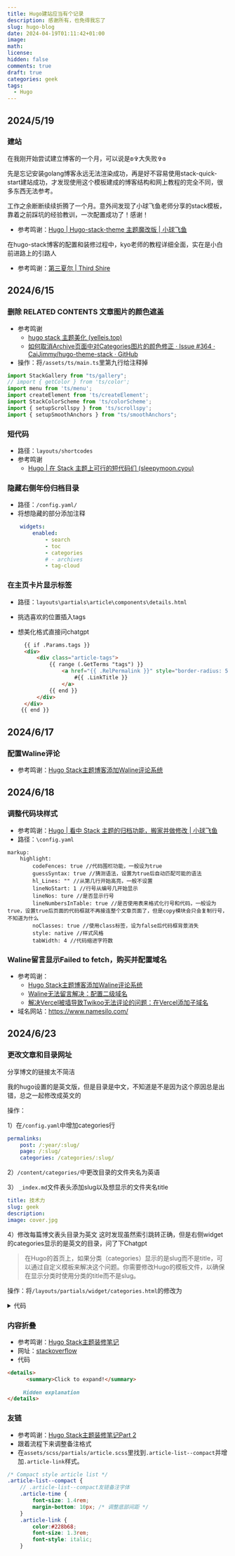 ```yaml
---
title: Hugo建站应当有个记录
description: 感谢所有，也免得我忘了
slug: hugo-blog
date: 2024-04-19T01:11:42+01:00
image: 
math: 
license: 
hidden: false
comments: true
draft: true
categories: geek
tags:
  - Hugo
---
```

## 2024/5/19
### 建站

在我刚开始尝试建立博客的一个月，可以说是ʚ✞大失败✞ɞ

先是忘记安装golang博客永远无法渲染成功，再是好不容易使用stack-quick-start建站成功，才发现使用这个模板建成的博客结构和网上教程的完全不同，很多东西无法参考。

工作之余断断续续折腾了一个月。意外间发现了小球飞鱼老师分享的stack模板，靠着之前踩坑的经验教训，一次配置成功了！感谢！

- 参考鸣谢：[Hugo | Hugo-stack-theme 主题魔改版 | 小球飞鱼](https://mantyke.icu/posts/2022/stack-theme-mod/)

在hugo-stack博客的配置和装修过程中，kyo老师的教程详细全面，实在是小白前进路上的引路人

- 参考鸣谢：[第三夏尔 | Third Shire](https://thirdshire.com/)

## 2024/6/15
### 删除 RELATED CONTENTS 文章图片的颜色遮盖

- 参考鸣谢
  - [hugo stack 主题美化 (yelleis.top)](https://yelleis.top/p/61fdb627/) 
  - [如何取消Archive页面中对Categories图片的颜色修正 · Issue #364 · CaiJimmy/hugo-theme-stack · GitHub](https://github.com/CaiJimmy/hugo-theme-stack/issues/364)
- 操作：将`/assets/ts/main.ts`里第九行给注释掉
  
```ts
import StackGallery from "ts/gallery";
// import { getColor } from 'ts/color';
import menu from 'ts/menu';
import createElement from 'ts/createElement';
import StackColorScheme from 'ts/colorScheme';
import { setupScrollspy } from 'ts/scrollspy';
import { setupSmoothAnchors } from "ts/smoothAnchors";
```

### 短代码

- 路径：`layouts/shortcodes`
- 参考鸣谢
  - [Hugo | 在 Stack 主题上可行的短代码们 (sleepymoon.cyou)](https://www.sleepymoon.cyou/2023/hugo-shortcodes/#%E6%91%98%E5%BD%95%E5%BC%95%E7%94%A8)

### 隐藏右侧年份归档目录
- 路径：`/config.yaml/`
- 将想隐藏的部分添加注释
  
```yaml
    widgets:
        enabled:
            - search
            - toc
            - categories
            # - archives
            - tag-cloud
```

### 在主页卡片显示标签
- 路径：`layouts\partials\article\components\details.html`
- 挑选喜欢的位置插入tags
- 想美化格式直接问chatgpt
  
  ```html
    {{ if .Params.tags }}
    <div>
        <div class="article-tags">
            {{ range (.GetTerms "tags") }}
                <a href="{{ .RelPermalink }}" style="border-radius: 50px;padding: 2px 8px; display: inline-block;margin-right: 5px; margin-bottom: 5px; border: 1px solid;">
                    #{{ .LinkTitle }}
                </a>
            {{ end }}
        </div>
    </div>
   {{ end }}
  ```

## 2024/6/17

### 配置Waline评论
- 参考鸣谢：[Hugo Stack主题博客添加Waline评论系统](https://limuran.top/p/hugo-stack%E4%B8%BB%E9%A2%98%E5%8D%9A%E5%AE%A2%E6%B7%BB%E5%8A%A0waline%E8%AF%84%E8%AE%BA%E7%B3%BB%E7%BB%9F/)

## 2024/6/18

### 调整代码块样式
- 参考鸣谢：[Hugo | 看中 Stack 主题的归档功能，搬家并做修改 | 小球飞鱼](https://mantyke.icu/posts/2021/f9f0ec87/#%E8%B0%83%E6%95%B4%E4%BB%A3%E7%A0%81%E5%9D%97%E6%A0%B7%E5%BC%8F)
- 路径：`\config.yaml`

```
markup:
	highlight:
		codeFences: true //代码围栏功能，一般设为true
		guessSyntax: true //猜测语法，设置为true后自动匹配可能的语法
		hl_Lines: "" //从第几行开始高亮，一般不设置
		lineNoStart: 1 //行号从编号几开始显示
		lineNos: ture //是否显示行号
		lineNumbersInTable: true //是否使用表来格式化行号和代码，一般设为true，设置true后页面的代码框就不再接连整个文章页面了，但是copy模块会只会复制行号，不知道为什么
		noClasses: true //使用class标签，设为false后代码框背景消失
		style: native //样式风格
		tabWidth: 4 //代码缩进字符数
```

### Waline留言显示Failed to fetch，购买并配置域名

- 参考鸣谢：
  - [Hugo Stack主题博客添加Waline评论系统](https://limuran.top/p/hugo-stack%E4%B8%BB%E9%A2%98%E5%8D%9A%E5%AE%A2%E6%B7%BB%E5%8A%A0waline%E8%AF%84%E8%AE%BA%E7%B3%BB%E7%BB%9F/)
  - [Waline无法留言解决：配置二级域名](https://www.catelyn.one/p/waline%E6%97%A0%E6%B3%95%E7%95%99%E8%A8%80%E8%A7%A3%E5%86%B3%E9%85%8D%E7%BD%AE%E4%BA%8C%E7%BA%A7%E5%9F%9F%E5%90%8D/)
  - [解决Vercel被墙导致Twikoo无法评论的问题：在Vercel添加子域名](https://thirdshire.com/vercel-custom-subdomain/)
- 域名网站：https://www.namesilo.com/

## 2024/6/23 

### 更改文章和目录网址
分享博文的链接太不简洁

我的hugo设置的是英文版，但是目录是中文，不知道是不是因为这个原因总是出错，总之一起修改成英文的

操作：

1）在`/config.yaml`中增加categories行
```yaml
permalinks:
    post: /:year/:slug/
    page: /:slug/
    categories: /categories/:slug/
```
2）`/content/categories/`中更改目录的文件夹名为英语

3） `_index.md`文件表头添加slug以及想显示的文件夹名title
```yaml
title: 技术力
slug: geek
description: 
image: cover.jpg
```
4）修改每篇博文表头目录为英文
这时发现虽然索引跳转正确，但是右侧widget的categories显示的是英文的目录，问了下Chatgpt
> 在Hugo的首页上，如果分类（categories）显示的是slug而不是title，可以通过自定义模板来解决这个问题。你需要修改Hugo的模板文件，以确保在显示分类时使用分类的title而不是slug。


操作：将`/layouts/partials/widget/categories.html`的修改为
<details>
      <summary>代码</summary>
   
```html
{{- $query := first 1 (where .Site.Pages "Layout" "==" "archives") -}}
{{- if $query -}}
    {{- $archivesPage := index $query 0 -}}
    <section class="widget categories">
        <div class="widget-icon">
            {{ partial "helper/icon" "infinity" }}  
        </div> 
        <h2 class="widget-title section-title">Categories</h2>
    <div class="widget-categories--list">
<div class="widget">
    <h3 class="widget-title"> {{ T "widget_categories" }}</h3>
    <div class="widget-body">
        <div class="category-list">
            {{- range $name, $taxonomy := $.Site.Taxonomies.categories }}
            {{- with $.Site.GetPage (printf "/categories/%s" $name) }}
            <div class="category-list-item">
                <a href="{{ .Permalink }}" class="category-list-link">
                    {{ .Title }} <!-- 使用分类页面的标题 -->
                    <span class="category-list-count">{{ $taxonomy.Count }}</span>
                </a>
            </div>
            {{- end }}
            {{- end }}
        </div>
    </div>
</div>
    </div>
    </section>
{{- else -}}
    {{- warnf "Archives page not found. Create a page with layout: archives." -}}
{{- end -}}
```

</details>

### 内容折叠
- 参考鸣谢：[Hugo Stack主题装修笔记](https://thirdshire.com/hugo-stack-renovation/#%E5%AE%9E%E7%8E%B0%E5%86%85%E5%AE%B9%E6%8A%98%E5%8F%A0)
- 网址：[stackoverflow](https://stackoverflow.com/questions/71691219/add-collapsible-section-in-hugo)
- 代码
```markdown
<details>
      <summary>Click to expand!</summary>
      
     Hidden explanation
</details>
```
### 友链
- 参考鸣谢：[Hugo Stack主题装修笔记Part 2](https://thirdshire.com/hugo-stack-renovation-part-two/)
- 跟着流程下来调整备注格式
- 在`assets/scss/partials/article.scss`里找到`.article-list--compact`并增加`.article-link`样式。
```scss
/* Compact style article list */
.article-list--compact {
    // .article-list--compact友链备注字体
    .article-time {
        font-size: 1.4rem;
        margin-bottom: 10px; /* 调整底部间距 */
    }
    .article-link {
        color:#228b68;
        font-size: 1.3rem;
        font-style: italic;
    }
```